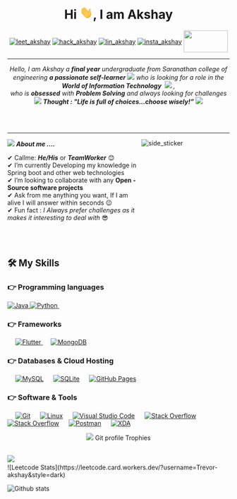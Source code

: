 <h1 align="center">Hi <img src="https://raw.githubusercontent.com/Trevor-akshay/Trevor-akshay/main/hi.gif" width="30px">, I am Akshay </h1>

<p align="center">
 <a href="https://leetcode.com/Trevor-akshay/" target="blank"><img align="center" src="https://img.shields.io/badge/LeetCode-000000?style=for-the-badge&logo=LeetCode&logoColor=#d16c06" alt="leet_akshay" height="50" width="100" /></a>
<a href="https://www.hackerrank.com/trevorakshay" target="blank"><img align="center" src="https://img.shields.io/badge/-Hackerrank-2EC866?style=for-the-badge&logo=HackerRank&logoColor=white" alt="hack_akshay" height="50" width="100" /></a>
<a href="https://www.linkedin.com/in/akshay-s-7463411b4/" target="blank"><img align="center" src="https://img.shields.io/badge/LinkedIn-0077B5?style=for-the-badge&logo=linkedin&logoColor=white" alt="lin_akshay" height="50" width="100" /></a>  
<a href="https://www.instagram.com/trevor__akshay/" target="blank"><img align="center" src="https://img.shields.io/badge/Instagram-E4405F?style=for-the-badge&logo=instagram&logoColor=white" alt="insta_akshay" height="50" width="100" /></a>
 <a href = "mailto: trevorakshay@gmail.com"><img align="center" src="https://img.shields.io/badge/Gmail-D14836?style=for-the-badge&logo=gmail&logoColor=white" height="50" width="100" /></a>
</p>

<hr>

<p align="center">
  <em>
    Hello, I am Akshay a <b>final year</b> undergraduate from Saranathan college of engineering
    <b>a passionate self-learner</b> <img src="https://github.com/TheDudeThatCode/TheDudeThatCode/blob/master/Assets/Developer.gif" width="30px"> who is looking for a role in the <b>World of Information Technology </b>&nbsp;<img src="https://github.com/TheDudeThatCode/TheDudeThatCode/blob/master/Assets/Designer.gif" width="36px">&nbsp,<br>who is <b>obsessed</b>
    with <b>Problem Solving</b> and always looking for challenges 
  </em> 
  <br>
  <img src="https://media.giphy.com/media/gH3LO09IOiZIqePwv9/giphy.gif" width="50" /> <b><i align="center">Thought : "Life is full of choices…choose wisely!”</i></b> <img src="https://media.giphy.com/media/qjqUcgIyRjsl2/giphy.gif" width="50" />
</p>


<br><br>

<hr>
<img align="right" width=200px height=200px alt="side_sticker" src="https://media.giphy.com/media/TEnXkcsHrP4YedChhA/giphy.gif" />

<img src="https://media.giphy.com/media/iY8CRBdQXODJSCERIr/giphy.gif" width="30px">&nbsp;***About me ....***

✔ Callme: ***He/His*** or ***TeamWorker*** 😊 <br>
✔ I’m currently Developing my knowledge in Spring boot and other web technologies<br>
✔ I’m looking to collaborate with any **Open - Source software projects**<br>
✔ Ask from me anything you want, If I am alive I will answer within seconds 😉<br>
✔ Fun fact : *I Always prefer challenges as it makes it interesting to deal with* 😎<br><br><br><br>
 
 
 ## 🛠️ My Skills

### 👉 Programming languages

<p align="left"> 
  <a href="https://www.java.com/en/">
    <img alt="Java" src="https://img.shields.io/badge/Java-ED8B00?style=for-the-badge&logo=java&logoColor=white"/>
  </a>
 
<a href="https://python.org/">
    <img alt="Python" src="https://img.shields.io/badge/Python-FFD43B?style=for-the-badge&logo=python&logoColor=darkgreen"/>
  </a>
  &emsp;



</p>

### 👉 Frameworks
<p align="left"> 
&emsp;
  <a href="https://springdoc.org/" target="_blank"> 
     <img alt="Flutter" src="https://img.shields.io/badge/Spring-6DB33F?style=for-the-badge&logo=spring&logoColor=white">
   </a>
  &emsp; 
  <a href="https://www.mongodb.com/" target="_blank"> 
   <img alt="MongoDB" src="https://img.shields.io/badge/MongoDB-4EA94B?style=for-the-badge&logo=mongodb&logoColor=white">
  </a>   
</p>

### 👉 Databases & Cloud Hosting
<p align="left">
  &emsp;
    <a href="https://www.mysql.com/"><img alt="MySQL" src="https://img.shields.io/badge/MySQL-00000F?style=for-the-badge&logo=mysql&logoColor=white"></a>
  &emsp;
    <a href="https://www.sqlite.org/"><img alt="SQLite" src ="https://img.shields.io/badge/SQLite-07405E?style=for-the-badge&logo=sqlite&logoColor=white"/></a>
  &emsp;
    <a href="https://www.github.com"><img alt="GitHub Pages" src="https://img.shields.io/badge/GitHub-100000?style=for-the-badge&logo=github&logoColor=white"></a>
 </p>

 ### 👉 Software & Tools
 
<p>
  &emsp;
    <a href="#"><img alt="Git" src="https://img.shields.io/badge/Git-F05032?style=for-the-badge&logo=git&logoColor=white"></a>
  &emsp;
    <a href="#"><img alt="Linux" src="https://img.shields.io/badge/Linux-FCC624?style=for-the-badge&logo=linux&logoColor=black"></a>
  &emsp;
    <a href="#"><img alt="Visual Studio Code" src="https://img.shields.io/badge/Visual_Studio_Code-0078D4?style=for-the-badge&logo=visual%20studio%20code&logoColor=white"></a>
  &emsp;
    <a href="#"><img alt="Stack Overflow" src="https://img.shields.io/badge/Stack_Overflow-FE7A16?style=for-the-badge&logo=stack-overflow&logoColor=white"></a>
   &emsp;
    <a href="#"><img alt="Stack Overflow" src="https://img.shields.io/badge/manjaro-35BF5C?style=for-the-badge&logo=manjaro&logoColor=white"></a>
    &emsp;
    <a href="#"><img alt="Postman" src="https://img.shields.io/badge/Postman-FF6C37?style=for-the-badge&logo=Postman&logoColor=white"></a>
  &emsp;
    <a href="#"><img alt="XDA" src="https://img.shields.io/badge/XDA_Developers-F59812?style=for-the-badge&logo=xda-developers&logoColor=white"></a>
    
</p>
<p align="center"><img src="https://media.giphy.com/media/QaMcXSekUWx7aogAUr/giphy.gif" width="30" />&nbsp;Git profile Trophies</p><br>
<img src="https://github-profile-trophy.vercel.app/?username=Ahmad-shaikh575&theme=gruvbox" />


<br/>
![Leetcode Stats](https://leetcode.card.workers.dev/?username=Trevor-akshay&style=dark)


![Github stats](https://github-readme-stats.vercel.app/api?username=Trevor-akshay)




